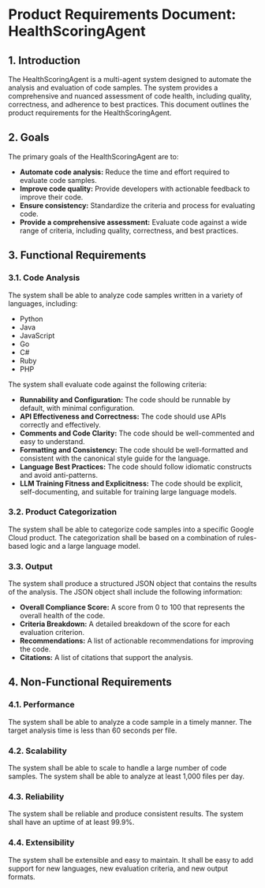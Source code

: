 # Product Requirements Document: HealthScoringAgent

## 1. Introduction

The HealthScoringAgent is a multi-agent system designed to automate the analysis and evaluation of code samples. The system provides a comprehensive and nuanced assessment of code health, including quality, correctness, and adherence to best practices. This document outlines the product requirements for the HealthScoringAgent.

## 2. Goals

The primary goals of the HealthScoringAgent are to:

*   **Automate code analysis:** Reduce the time and effort required to evaluate code samples.
*   **Improve code quality:** Provide developers with actionable feedback to improve their code.
*   **Ensure consistency:** Standardize the criteria and process for evaluating code.
*   **Provide a comprehensive assessment:** Evaluate code against a wide range of criteria, including quality, correctness, and best practices.

## 3. Functional Requirements

### 3.1. Code Analysis

The system shall be able to analyze code samples written in a variety of languages, including:

*   Python
*   Java
*   JavaScript
*   Go
*   C#
*   Ruby
*   PHP

The system shall evaluate code against the following criteria:

*   **Runnability and Configuration:** The code should be runnable by default, with minimal configuration.
*   **API Effectiveness and Correctness:** The code should use APIs correctly and effectively.
*   **Comments and Code Clarity:** The code should be well-commented and easy to understand.
*   **Formatting and Consistency:** The code should be well-formatted and consistent with the canonical style guide for the language.
*   **Language Best Practices:** The code should follow idiomatic constructs and avoid anti-patterns.
*   **LLM Training Fitness and Explicitness:** The code should be explicit, self-documenting, and suitable for training large language models.

### 3.2. Product Categorization

The system shall be able to categorize code samples into a specific Google Cloud product. The categorization shall be based on a combination of rules-based logic and a large language model.

### 3.3. Output

The system shall produce a structured JSON object that contains the results of the analysis. The JSON object shall include the following information:

*   **Overall Compliance Score:** A score from 0 to 100 that represents the overall health of the code.
*   **Criteria Breakdown:** A detailed breakdown of the score for each evaluation criterion.
*   **Recommendations:** A list of actionable recommendations for improving the code.
*   **Citations:** A list of citations that support the analysis.

## 4. Non-Functional Requirements

### 4.1. Performance

The system shall be able to analyze a code sample in a timely manner. The target analysis time is less than 60 seconds per file.

### 4.2. Scalability

The system shall be able to scale to handle a large number of code samples. The system shall be able to analyze at least 1,000 files per day.

### 4.3. Reliability

The system shall be reliable and produce consistent results. The system shall have an uptime of at least 99.9%.

### 4.4. Extensibility

The system shall be extensible and easy to maintain. It shall be easy to add support for new languages, new evaluation criteria, and new output formats.